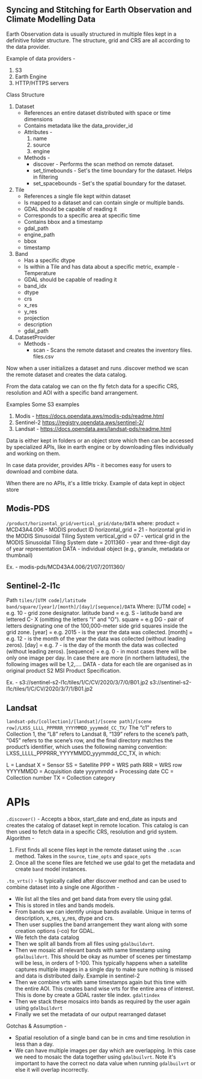 ## Syncing and Stitching for Earth Observation and Climate Modelling Data

Earth Observation data is usually structured in multiple files kept in a definitive folder structure.
The structure, grid and CRS are all according to the data provider.

Example of data providers - 
1. S3
2. Earth Engine
3. HTTP/HTTPS servers

Class Structure
1. Dataset
    * References an entire dataset distributed with space or time dimensions
    * Contains metadata like the data_provider_id
    * Attributes - 
        1. name
        2. source
        3. engine
    * Methods -
        * discover - Performs the scan method on remote dataset.
        * set_timebounds - Set's the time boundary for the dataset. Helps in filtering
        * set_spacebounds - Set's the spatial boundary for the dataset.
2. Tile
    * References a single file kept within dataset
    * Is mapped to a dataset and can contain single or multiple bands.
    * GDAL should be capable of reading it
    * Corresponds to a specific area at specific time
    * Contains bbox and a timestamp
    * gdal_path
    * engine_path
    * bbox
    * timestamp
3. Band
    * Has a specific dtype
    * Is within a Tile and has data about a specific metric, example - Temperature
    * GDAL should be capable of reading it
    * band_idx
    * dtype
    * crs
    * x_res
    * y_res
    * projection
    * description
    * gdal_path
4. DatasetProvider
    * Methods - 
        * scan - Scans the remote dataset and creates the inventory files. files.csv


Now when a user initializes a dataset and runs .discover method we scan the remote dataset and creates the data catalog.

From the data catalog we can on the fly fetch data for a specific CRS, resolution and AOI with a specific band arrangement.

Examples
Some S3 examples
1. Modis - https://docs.opendata.aws/modis-pds/readme.html
2. Sentinel-2 https://registry.opendata.aws/sentinel-2/
3. Landsat - https://docs.opendata.aws/landsat-pds/readme.html

Data is either kept in folders or an object store which then can be accessed by specialized APIs, like in earth engine or by downloading files individually and working on them.

In case data provider, provides APIs - it becomes easy for users to download and combine data.

When there are no APIs, it's a little tricky. Example of data kept in object store

## Modis-PDS
`/product/horizontal_grid/vertical_grid/date/DATA`
where:
product = MCD43A4.006 - MODIS product ID
horizontal_grid = 21 - horizontal grid in the MODIS Sinusoidal Tiling System
vertical_grid = 07 - vertical grid in the MODIS Sinusoidal Tiling System
date = 2011360 - year and three-digit day of year representation
DATA - individual object (e.g., granule, metadata or thumbnail)

Ex. - modis-pds/MCD43A4.006/21/07/2011360/

## Sentinel-2-l1c
Path 
`tiles/[UTM code]/latitude band/square/[year]/[month]/[day]/[sequence]/DATA`
Where:
[UTM code] = e.g. 10 - grid zone designator.
latitude band = e.g. S - latitude band are lettered C- X (omitting the letters "I" and "O").
square = e.g DG - pair of letters designating one of the 100,000-meter side grid squares inside the grid zone.
[year] = e.g. 2015 - is the year the data was collected.
[month] = e.g. 12 - is the month of the year the data was collected (without leading zeros).
[day] = e.g. 7 - is the day of the month the data was collected (without leading zeros).
[sequence] = e.g. 0 - in most cases there will be only one image per day. In case there are more (in northern latitudes), the following images will be 1,2,…\.
DATA - data for each tile are organised as in original product S2 MSI Product Specification.

Ex. - s3://sentinel-s2-l1c/tiles/1/C/CV/2020/3/7/0/B01.jp2
s3://sentinel-s2-l1c/tiles/1/C/CV/2020/3/7/1/B01.jp2


## Landsat
`landsat-pds/[collection]/[landsat]/[scene path]/[scene row]/LXSS_LLLL_PPPRRR_YYYYMMDD_yyymmdd_CC_TX/`
The “c1” refers to Collection 1, the “L8” refers to Landsat 8, “139” refers to the scene’s path, “045” refers to the scene’s row, and the final directory matches the product’s identifier, which uses the following naming convention: LXSS_LLLL_PPPRRR_YYYYMMDD_yyymmdd_CC_TX, in which:

L = Landsat
X = Sensor
SS = Satellite
PPP = WRS path
RRR = WRS row
YYYYMMDD = Acquisition date
yyyymmdd = Processing date
CC = Collection number
TX = Collection category

# APIs
`.discover()` - Accepts a bbox, start_date and end_date as inputs and creates the catalog of dataset kept in remote location. This catalog is can then used to fetch data in a specific CRS, resolution and grid system.
Algorithm - 
1. First finds all scene files kept in the remote dataset using the `.scan` method. Takes in the `source`, `time_opts` and `space_opts`
2. Once all the scene files are fetched we use gdal to get the metadata and create `band` model instances.

`.to_vrts()` - Is typically called after discover method and can be used to combine dataset into a single one
Algorithm - 
* We list all the tiles and get band data from every tile using gdal.
* This is stored in tiles and bands models.
* From bands we can identify unique bands available. Unique in terms of description, x_res, y_res, dtype and crs.
* Then user supplies the band arrangement they want along with some creation options (-co) for GDAL.
* We fetch the data catalog
* Then we split all bands from all files using `gdalbuildvrt`.
* Then we mosaic all relevant bands with same timestamp using `gdalbuildvrt`. This should be okay as number of scenes per timestamp will be less, in orders of 1-100. This typically happens when a satellite captures multiple images in a single day to make sure nothing is missed and data is distributed daily. Example in sentinel-2
* Then we combine vrts with same timestamps again but this time with the entire AOI. This creates band wise vrts for the entire area of interest. This is done by create a GDAL raster tile index. `gdaltindex`
* Then we stack these mosaics into bands as required by the user again using `gdalbuildvrt`
* Finally we set the metadata of our output rearranged dataset


Gotchas & Assumption - 
* Spatial resolution of a single band can be in cms and time resolution in less than a day. 
* We can have multiple images per day which are overlapping. In this case we need to mosaic the data together using `gdalbuilvrt`. Note it's important to have the correct no data value when running `gdalbuilvrt` or else it will overlap incorrectly.